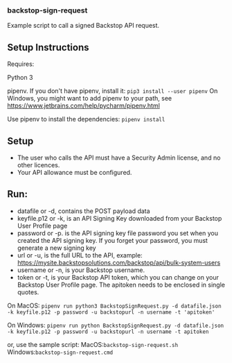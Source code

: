 ### backstop-sign-request

Example script to call a signed Backstop API request.

## Setup Instructions

Requires:

Python 3

pipenv. If you don't have pipenv, install it: 
`pip3 install --user pipenv`
On Windows, you might want to add pipenv to your path, see https://www.jetbrains.com/help/pycharm/pipenv.html

Use pipenv to install the dependencies:
`pipenv install`

## Setup
* The user who calls the API must have a Security Admin license, and no other licences.
* Your API allowance must be configured.

## Run:
* datafile or -d, contains the POST payload data
* keyfile.p12 or -k, is an API Signing Key downloaded from your Backstop User Profile page
* password or -p. is the API signing key file password you set when you created the API signing key. If you forget your password, you must generate a new signing key
* url or -u, is the full URL to the API, example: https://mysite.backstopsolutions.com/backstop/api/bulk-system-users
* username or -n,  is your Backstop username.
* token or -t, is your Backstop API token, which you can change on your Backstop User Profile page. The apitoken needs to be enclosed in single quotes.


On MacOS:
`pipenv run python3 BackstopSignRequest.py -d datafile.json -k keyfile.p12 -p password -u backstopurl -n username -t 'apitoken'`


On Windows:
`pipenv run python BackstopSignRequest.py -d datafile.json -k keyfile.p12 -p password -u backstopurl -n username -t apitoken`


or, use the sample script: 
MacOS:`backstop-sign-request.sh`
Windows:`backstop-sign-request.cmd`
